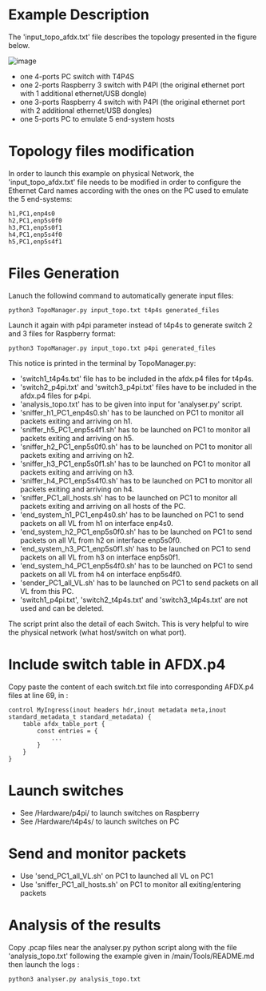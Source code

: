 # Example Description

The 'input_topo_afdx.txt' file describes the topology presented in the figure below.

![image](https://user-images.githubusercontent.com/72257044/165805722-89b10d72-983d-4ad3-92ad-302653a75de8.png)

- one 4-ports PC switch with T4P4S
- one 2-ports Raspberry 3 switch with P4PI (the original ethernet port with 1 additional ethernet/USB dongle)
- one 3-ports Raspberry 4 switch with P4PI (the original ethernet port with 2 additional ethernet/USB dongles)
- one 5-ports PC to emulate 5 end-system hosts


# Topology files modification

In order to launch this example on physical Network, the 'input_topo_afdx.txt' file needs to be modified in order to configure the Ethernet Card names according with the ones on the PC used to emulate the 5 end-systems:
```shell
h1,PC1,enp4s0
h2,PC1,enp5s0f0
h3,PC1,enp5s0f1
h4,PC1,enp5s4f0
h5,PC1,enp5s4f1
```



# Files Generation

Lanuch the followind command to automatically generate input files:
```shell
python3 TopoManager.py input_topo.txt t4p4s generated_files
```

Launch it again with p4pi parameter instead of t4p4s to generate switch 2 and 3 files for Raspberry format:
```shell
python3 TopoManager.py input_topo.txt p4pi generated_files
```

This notice is printed in the terminal by TopoManager.py:
- 'switch1_t4p4s.txt' file has to be included in the afdx.p4 files for t4p4s.
- 'switch2_p4pi.txt' and 'switch3_p4pi.txt' files have to be included in the afdx.p4 files for p4pi.
- 'analysis_topo.txt' has to be given into input for 'analyser.py' script.
- 'sniffer_h1_PC1_enp4s0.sh' has to be launched on PC1 to monitor all packets exiting and arriving on h1.
- 'sniffer_h5_PC1_enp5s4f1.sh' has to be launched on PC1 to monitor all packets exiting and arriving on h5.
- 'sniffer_h2_PC1_enp5s0f0.sh' has to be launched on PC1 to monitor all packets exiting and arriving on h2.
- 'sniffer_h3_PC1_enp5s0f1.sh' has to be launched on PC1 to monitor all packets exiting and arriving on h3.
- 'sniffer_h4_PC1_enp5s4f0.sh' has to be launched on PC1 to monitor all packets exiting and arriving on h4.
- 'sniffer_PC1_all_hosts.sh' has to be launched on PC1 to monitor all packets exiting and arriving on all hosts of the PC.
- 'end_system_h1_PC1_enp4s0.sh' has to be launched on PC1 to send packets on all VL from h1 on interface enp4s0.
- 'end_system_h2_PC1_enp5s0f0.sh' has to be launched on PC1 to send packets on all VL from h2 on interface enp5s0f0.
- 'end_system_h3_PC1_enp5s0f1.sh' has to be launched on PC1 to send packets on all VL from h3 on interface enp5s0f1.
- 'end_system_h4_PC1_enp5s4f0.sh' has to be launched on PC1 to send packets on all VL from h4 on interface enp5s4f0.
- 'sender_PC1_all_VL.sh' has to be launched on PC1 to send packets on all VL from this PC.
- 'switch1_p4pi.txt', 'switch2_t4p4s.txt' and 'switch3_t4p4s.txt' are not used and can be deleted.

The script print also the detail of each Switch.
This is very helpful to wire the physical network (what host/switch on what port).



# Include switch table in AFDX.p4

Copy paste the content of each switch.txt file into corresponding AFDX.p4 files at line 69, in :
```P4
control MyIngress(inout headers hdr,inout metadata meta,inout standard_metadata_t standard_metadata) {
    table afdx_table_port {
        const entries = {
            ...
        }
    }
}
```


# Launch switches

- See /Hardware/p4pi/ to launch switches on Raspberry
- See /Hardware/t4p4s/ to launch switches on PC


# Send and monitor packets

- Use 'send_PC1_all_VL.sh' on PC1 to launched all VL on PC1
- Use 'sniffer_PC1_all_hosts.sh' on PC1 to monitor all exiting/entering packets


# Analysis of the results

Copy .pcap files near the analyser.py python script along with the file 'analysis_topo.txt' following the example given in /main/Tools/README.md
then launch the logs : 
```shell
python3 analyser.py analysis_topo.txt
```